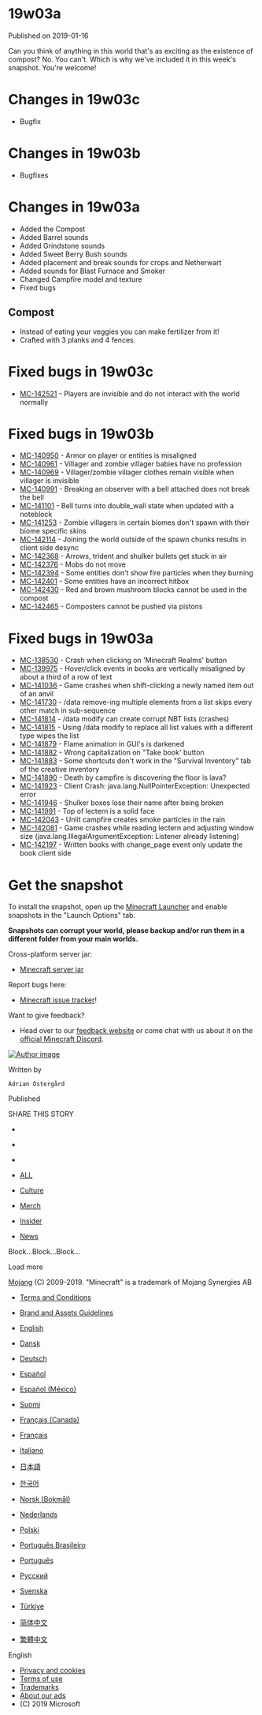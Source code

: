 # 19w03a
Published on 2019-01-16

Can you think of anything in this world that's as exciting as the existence of
compost? No. You can't. Which is why we've included it in this week's
snapshot. You're welcome!

#  Changes in 19w03c

  * Bugfix

#  Changes in 19w03b

  * Bugfixes

#  Changes in 19w03a

  * Added the Compost
  * Added Barrel sounds
  * Added Grindstone sounds
  * Added Sweet Berry Bush sounds
  * Added placement and break sounds for crops and Netherwart
  * Added sounds for Blast Furnace and Smoker
  * Changed Campfire model and texture
  * Fixed bugs

##  Compost

  * Instead of eating your veggies you can make fertilizer from it!
  * Crafted with 3 planks and 4 fences.

#  Fixed bugs in 19w03c

  * [MC-142521](https://bugs.mojang.com/browse/MC-142521) \- Players are invisible and do not interact with the world normally

#  Fixed bugs in 19w03b

  * [MC-140950](https://bugs.mojang.com/browse/MC-140950) \- Armor on player or entities is misaligned
  * [MC-140961](https://bugs.mojang.com/browse/MC-140961) \- Villager and zombie villager babies have no profession
  * [MC-140969](https://bugs.mojang.com/browse/MC-140969) \- Villager/zombie villager clothes remain visible when villager is invisible
  * [MC-140991](https://bugs.mojang.com/browse/MC-140991) \- Breaking an observer with a bell attached does not break the bell
  * [MC-141101](https://bugs.mojang.com/browse/MC-141101) \- Bell turns into double_wall state when updated with a noteblock
  * [MC-141253](https://bugs.mojang.com/browse/MC-141253) \- Zombie villagers in certain biomes don't spawn with their biome specific skins
  * [MC-142114](https://bugs.mojang.com/browse/MC-142114) \- Joining the world outside of the spawn chunks results in client side desync
  * [MC-142368](https://bugs.mojang.com/browse/MC-142368) \- Arrows, trident and shulker bullets get stuck in air
  * [MC-142376](https://bugs.mojang.com/browse/MC-142376) \- Mobs do not move
  * [MC-142394](https://bugs.mojang.com/browse/MC-142394) \- Some entities don't show fire particles when they burning
  * [MC-142401](https://bugs.mojang.com/browse/MC-142401) \- Some entities have an incorrect hitbox
  * [MC-142430](https://bugs.mojang.com/browse/MC-142430) \- Red and brown mushroom blocks cannot be used in the compost 
  * [MC-142465](https://bugs.mojang.com/browse/MC-142465) \- Composters cannot be pushed via pistons

#  Fixed bugs in 19w03a

  * [MC-138530](https://bugs.mojang.com/browse/MC-138530) \- Crash when clicking on 'Minecraft Realms' button
  * [MC-139975](https://bugs.mojang.com/browse/MC-139975) \- Hover/click events in books are vertically misaligned by about a third of a row of text
  * [MC-141036](https://bugs.mojang.com/browse/MC-141036) \- Game crashes when shift-clicking a newly named item out of an anvil
  * [MC-141730](https://bugs.mojang.com/browse/MC-141730) \- /data remove-ing multiple elements from a list skips every other match in sub-sequence
  * [MC-141814](https://bugs.mojang.com/browse/MC-141814) \- /data modify can create corrupt NBT lists (crashes)
  * [MC-141815](https://bugs.mojang.com/browse/MC-141815) \- Using /data modify to replace all list values with a different type wipes the list
  * [MC-141879](https://bugs.mojang.com/browse/MC-141879) \- Flame animation in GUI's is darkened
  * [MC-141882](https://bugs.mojang.com/browse/MC-141882) \- Wrong capitalization on "Take book' button
  * [MC-141883](https://bugs.mojang.com/browse/MC-141883) \- Some shortcuts don't work in the "Survival Inventory" tab of the creative inventory
  * [MC-141890](https://bugs.mojang.com/browse/MC-141890) \- Death by campfire is discovering the floor is lava?
  * [MC-141923](https://bugs.mojang.com/browse/MC-141923) \- Client Crash: java.lang.NullPointerException: Unexpected error
  * [MC-141946](https://bugs.mojang.com/browse/MC-141946) \- Shulker boxes lose their name after being broken
  * [MC-141991](https://bugs.mojang.com/browse/MC-141991) \- Top of lectern is a solid face
  * [MC-142043](https://bugs.mojang.com/browse/MC-142043) \- Unlit campfire creates smoke particles in the rain
  * [MC-142081](https://bugs.mojang.com/browse/MC-142081) \- Game crashes while reading lectern and adjusting window size (java.lang.IllegalArgumentException: Listener already listening)
  * [MC-142197](https://bugs.mojang.com/browse/MC-142197) \- Written books with change_page event only update the book client side

#  Get the snapshot

To install the snapshot, open up the [Minecraft Launcher](/download) and
enable snapshots in the "Launch Options" tab.

 **Snapshots can corrupt your world, please backup and/or run them in a
different folder from your main worlds.**

Cross-platform server jar:

  * [Minecraft server jar](https://launcher.mojang.com/v1/objects/e9fdb18631fc4ff23b06b1e827fb653ac20532fe/server.jar)

Report bugs here:

  * [Minecraft issue tracker](https://bugs.mojang.com/browse/MC)!

Want to give feedback?

  * Head over to our [feedback website](http://aka.ms/snapshotfeedback) or come chat with us about it on the [official Minecraft Discord](discord.gg/Minecraft!).

[ ![Author
image](/content/dam/archive/47546af0dc1b3d456e04447c5f34c52c-NewAdrian.png)
]()

Written by

    Adrian Östergård
Published

    

SHARE THIS STORY

  * [ ](https://www.facebook.com/sharer/sharer.php?u=https%3A%2F%2Fwww.minecraft.net%2Fen-us%2Farticle%2Fminecraft-snapshot-19w03a)
  * [ ](https://twitter.com/home?status=https%3A%2F%2Fwww.minecraft.net%2Fen-us%2Farticle%2Fminecraft-snapshot-19w03a)
  * [ ](https://www.reddit.com/submit?url=https%3A%2F%2Fwww.minecraft.net%2Fen-us%2Farticle%2Fminecraft-snapshot-19w03a)

  * [ALL](javascript:;)
  * [Culture](javascript:;)
  * [Merch](javascript:;)
  * [Insider](javascript:;)
  * [News](javascript:;)

Block...Block...Block...

Load more

[ ](https://mojang.com?ref=ft)

[Mojang](https://mojang.com) (C) 2009-2019. "Minecraft" is a trademark of
Mojang Synergies AB

  * [ Terms and Conditions ](https://account.mojang.com/terms?ref=ft)
  * [ Brand and Assets Guidelines ](https://account.mojang.com/terms?ref=ft#brand)

  * [English](/en-us/)
  * [Dansk](/da-dk/)
  * [Deutsch](/de-de/)
  * [Español](/es-es/)
  * [Español (México)](/es-mx/)
  * [Suomi](/fi-fi/)
  * [Français (Canada)](/fr-ca/)
  * [Français](/fr-fr/)
  * [Italiano](/it-it/)
  * [日本語](/ja-jp/)
  * [한국어](/ko-kr/)
  * [Norsk (Bokmål)](/nb-no/)
  * [Nederlands](/nl-nl/)
  * [Polski](/pl-pl/)
  * [Português Brasileiro](/pt-br/)
  * [Português](/pt-pt/)
  * [Русский](/ru-ru/)
  * [Svenska](/sv-se/)
  * [Türkiye](/tr-tr/)
  * [简体中文](/zh-hans/)
  * [繁體中文](/zh-hant/)

English

  * [Privacy and cookies](http://go.microsoft.com/fwlink/?linkid=521839)
  * [Terms of use](http://go.microsoft.com/fwlink/?linkid=206977)
  * [Trademarks](http://www.microsoft.com/trademarks)
  * [About our ads](http://choice.microsoft.com/)
  * (C) 2019 Microsoft

[ ](http://www.microsoft.com/)


